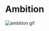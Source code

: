 # Ambition

![ambition gif](https://raw.githubusercontent.com/jabney/ambition-native/master/meta/ambition.gif "Ambition Native")
